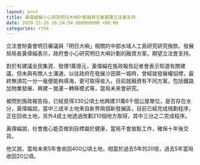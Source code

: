 ```yaml
---
layout: post
title: 黃偉綸稱小心研究明日大嶼計劃融資方案冀獲立法會支持
date: 2020-11-26 16:24:54.000000000 +08:00
categories: rthk
---
```


立法會財委會明日審議與「明日大嶼」相關的中部水域人工島研究研究撥款。發展局局長黃偉綸表示，政府會小心研究明日大嶼計劃的融資方案，期望立法會支持。

對於有建議全民集資、發債1萬億元，黃偉綸在施政報告記者會表示知道有關建議，但未與有關人士溝通，以往政府在發展沙田第一城時，曾經就發展權招標，最終無須花一分一毫便能夠填海，更可取得收入。目前就融資有不同方案，包括鐵路加物業發展、興建－營運－轉移模式等，當局未來會研究。

被問到施政報告指，已經覓得330公頃土地興建31萬6千個公屋單位，是否存在水分，黃偉綸說，當中三成半土地來自新界兩個新發展區，目前已經完成規劃程序，正在回收土地，另外4成土地透過改劃210個地方取得，其中三分之二完成程序。

黃偉綸說，社會擔心能否做到目標屬於健康，當局不會放鬆工作，確保十年後交貨。

他又說，當局未來5年會收回400公頃土地，相當於過去5年的20倍，過去5年當局收回20公頃。
